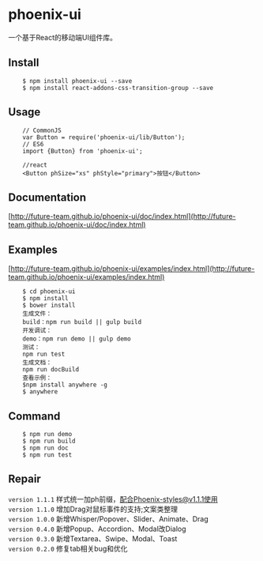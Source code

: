 # phoenix-ui
一个基于React的移动端UI组件库。

## Install
```
    $ npm install phoenix-ui --save
    $ npm install react-addons-css-transition-group --save
```

## Usage

```
    // CommonJS
    var Button = require('phoenix-ui/lib/Button');
    // ES6
    import {Button} from 'phoenix-ui';

    //react
    <Button phSize="xs" phStyle="primary">按钮</Button>
```

## Documentation

[http://future-team.github.io/phoenix-ui/doc/index.html](http://future-team.github.io/phoenix-ui/doc/index.html)

## Examples

[http://future-team.github.io/phoenix-ui/examples/index.html](http://future-team.github.io/phoenix-ui/examples/index.html)

```
    $ cd phoenix-ui
    $ npm install
    $ bower install
    生成文件：
    build：npm run build || gulp build
    开发调试：
    demo：npm run demo || gulp demo
    测试：
    npm run test
    生成文档：
    npm run docBuild
    查看示例：
    $npm install anywhere -g
    $ anywhere
```

## Command

```
	$ npm run demo
	$ npm run build
	$ npm run doc
	$ npm run test
```

## Repair

`version 1.1.1` 样式统一加ph前缀，配合Phoenix-styles@v1.1.1使用 <br/>
`version 1.1.0` 增加Drag对鼠标事件的支持;文案类整理 <br/>
`version 1.0.0` 新增Whisper/Popover、Slider、Animate、Drag <br/>
`version 0.4.0` 新增Popup、Accordion、Modal改Dialog <br/>
`version 0.3.0` 新增Textarea、Swipe、Modal、Toast <br/>
`version 0.2.0` 修复tab相关bug和优化 <br/>